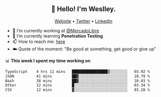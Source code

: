<h2 align="center">👋 Hello! I'm Weslley.</h2>
<p align="center">
  <a href="http://weslleyneri.com.br">Website</a> •
  <a href="https://twitter.com/Weslley_Neri">Twitter</a> •
  <a href="https://www.linkedin.com/in/weslley-neri-3658908b">LinkedIn</a>
</p>


- 🔭 I’m currently working at [@MercadoLibre](https://github.com/mercadolibre)
- 🌱 I’m currently learning **Penetration Testing**
- 📫 How to reach me: [here](mailto:weslley39@gmail.com)
- ☁️ Quote of the moment: "Be good at something, get good or give up"

📊 **This week I spent my time working on**
<!--START_SECTION:waka-->

```txt
TypeScript    4 hrs 11 mins   ████████████████▒░░░░░░░░   65.92 %
JSON          41 mins         ██▓░░░░░░░░░░░░░░░░░░░░░░   10.79 %
Bash          38 mins         ██▓░░░░░░░░░░░░░░░░░░░░░░   10.03 %
Other         12 mins         █░░░░░░░░░░░░░░░░░░░░░░░░   03.34 %
CSV           12 mins         ▓░░░░░░░░░░░░░░░░░░░░░░░░   03.28 %
```

<!--END_SECTION:waka-->

<!-- Inspired by https://github.com/gruselhaus/gruselhaus -->